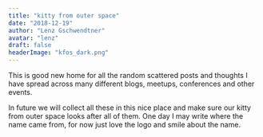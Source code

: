 ```yaml
---
title: "kitty from outer space"
date: "2018-12-19"
author: "Lenz Gschwendtner"
avatar: "lenz"
draft: false
headerImage: "kfos_dark.png"
---
```


This is good new home for all the random scattered posts and thoughts I have
spread across many different blogs, meetups, conferences and other events.

In future we will collect all these in this nice place and make sure our kitty
from outer space looks after all of them. One day I may write where the name
came from, for now just love the logo and smile about the name.
